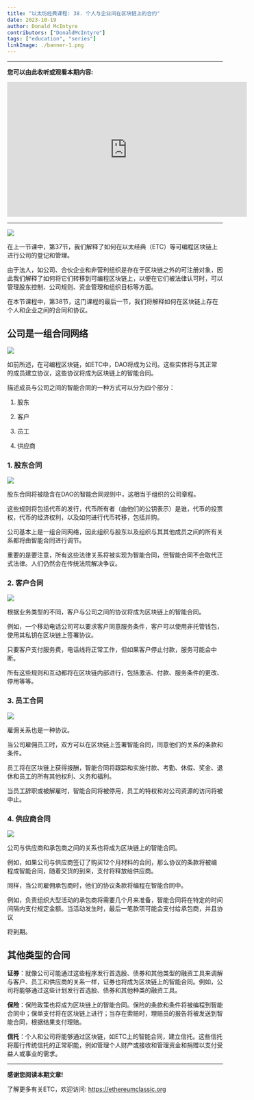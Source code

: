 ```yaml
---
title: "以太坊经典课程: 38. 个人与企业间在区块链上的合约"
date: 2023-10-19
author: Donald McIntyre
contributors: ["DonaldMcIntyre"]
tags: ["education", "series"]
linkImage: ./banner-1.png
---
```


---
**您可以由此收听或观看本期内容:**

<iframe width="560" height="315" src="https://www.youtube.com/embed/8T_fHNsm_nM?si=89S4yVfgmc1ZyWR6" title="YouTube video player" frameborder="0" allow="accelerometer; autoplay; clipboard-write; encrypted-media; gyroscope; picture-in-picture; web-share" allowfullscreen></iframe>

---

![](./1-zh.png)

在上一节课中，第37节，我们解释了如何在以太经典（ETC）等可编程区块链上进行公司的登记和管理。

由于法人，如公司、合伙企业和非营利组织是存在于区块链之外的可注册对象，因此我们解释了如何将它们转移到可编程区块链上，以便在它们被法律认可时，可以管理股东控制、公司规则、资金管理和组织目标等方面。

在本节课程中，第38节，这门课程的最后一节，我们将解释如何在区块链上存在个人和企业之间的合同和协议。

## 公司是一组合同网络

![](./2-zh.png)

如前所述，在可编程区块链，如ETC中，DAO将成为公司。这些实体将与其正常的成员建立协议，这些协议将成为区块链上的智能合同。

描述成员与公司之间的智能合同的一种方式可以分为四个部分：

1. 股东

2. 客户

3. 员工

4. 供应商

### 1. 股东合同

![](./3-zh.png)

股东合同将被隐含在DAO的智能合同规则中，这相当于组织的公司章程。

这些规则将包括代币的发行，代币所有者（由他们的公钥表示）是谁，代币的投票权，代币的经济权利，以及如何进行代币转移，包括并购。

公司基本上是一组合同网络，因此组织与股东以及组织与其其他成员之间的所有关系都将由智能合同进行调节。

重要的是要注意，所有这些法律关系将被实现为智能合同，但智能合同不会取代正式法律。人们仍然会在传统法院解决争议。

### 2. 客户合同

![](./4-zh.png)

根据业务类型的不同，客户与公司之间的协议将成为区块链上的智能合同。

例如，一个移动电话公司可以要求客户同意服务条件，客户可以使用非托管钱包，使用其私钥在区块链上签署协议。

只要客户支付服务费，电话线将正常工作，但如果客户停止付款，服务可能会中断。

所有这些规则和互动都将在区块链内部进行，包括激活、付款、服务条件的更改、停用等等。

### 3. 员工合同

![](./5-zh.png)

雇佣关系也是一种协议。

当公司雇佣员工时，双方可以在区块链上签署智能合同，同意他们的关系的条款和条件。

员工将在区块链上获得报酬，智能合同将跟踪和实施付款、考勤、休假、奖金、退休和员工的所有其他权利、义务和福利。

当员工辞职或被解雇时，智能合同将被停用，员工的特权和对公司资源的访问将被中止。

### 4. 供应商合同

![](./6-zh.png)

公司与供应商和承包商之间的关系也将成为区块链上的智能合同。

例如，如果公司与供应商签订了购买12个月材料的合同，那么协议的条款将被编程成智能合同，随着交货的到来，支付将释放给供应商。

同样，当公司雇佣承包商时，他们的协议条款将编程在智能合同中。

例如，负责组织大型活动的承包商将需要几个月来准备，智能合同将在特定的时间间隔内支付规定金额。当活动发生时，最后一笔款项可能会支付给承包商，并且协议

将到期。

## 其他类型的合同

**证券**：就像公司可能通过这些程序发行首选股、债券和其他类型的融资工具来调解与客户、员工和供应商的关系一样，证券也将成为区块链上的智能合同。例如，公司将能够通过这些计划发行首选股、债券和其他种类的融资工具。

**保险**：保险政策也将成为区块链上的智能合同。保险的条款和条件将被编程到智能合同中；保单支付将在区块链上进行；当存在索赔时，理赔员的报告将被发送到智能合同，根据结果支付理赔。

**信托**：个人和公司将能够通过区块链，如ETC上的智能合同，建立信托。这些信托将履行传统信托的正常职能，例如管理个人财产或接收和管理资金和捐赠以支付受益人或事业的需求。

---

**感谢您阅读本期文章!**

了解更多有关ETC，欢迎访问: https://ethereumclassic.org
